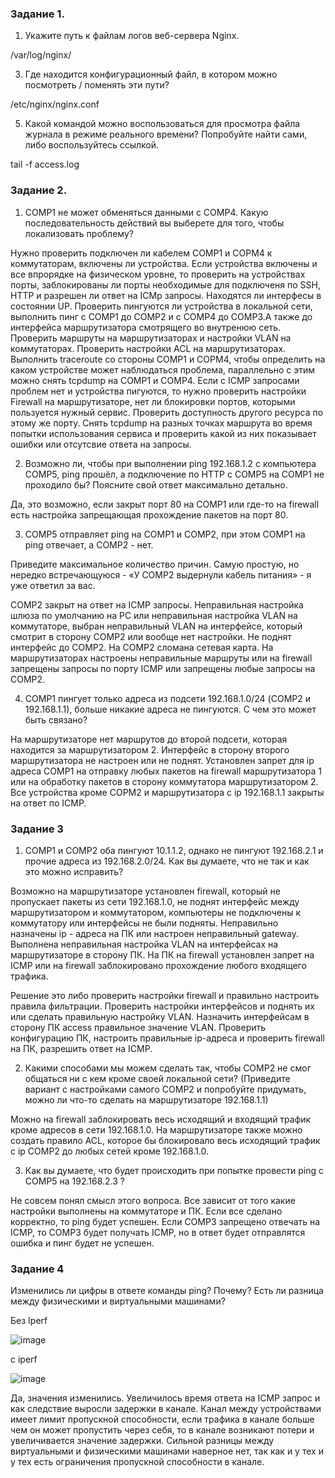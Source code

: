 ### Задание 1.

1. Укажите путь к файлам логов веб-сервера Nginx.

/var/log/nginx/

3. Где находится конфигурационный файл, в котором можно посмотреть / поменять эти пути?

/etc/nginx/nginx.conf

5. Какой командой можно воспользоваться для просмотра файла журнала в режиме реального времени? Попробуйте найти сами, либо воспользуйтесь ссылкой.

tail -f  access.log

### Задание 2.

1. COMP1 не может обменяться данными с COMP4. Какую последовательность действий вы выберете для того, чтобы локализовать проблему?

Нужно проверить подключен ли кабелем COMP1 и COPM4 к коммутаторам, включены ли устройства. Если устройства включены и все впрорядке на физическом уровне, то проверить на устройствах порты, заблокированы ли порты необходимые для подключеня по SSH, HTTP и разрешен ли ответ на ICMp запросы. Находятся ли интерфесы в состоянии UP.
Проверить пингуются ли устройства в локальной сети, выполнить пинг с COMP1 до COMP2 и c COMP4 до COMP3.А также до интерфейса маршрутизатора смотрящего во внутренюю сеть. Проверить маршруты на маршрутизаторах и настройки VLAN на коммутаторах. Проверить настройки ACL на маршрутизаторах. Выполнить traceroute со стороны COMP1 и COPM4, чтобы определить на каком устройстве может наблюдаться проблема, параллельно с этим можно снять tcpdump на COMP1 и COMP4.
Если с ICMP запросами проблем нет и устройства пигуются, то нужно проверить настройки Firewall на маршрутизаторе, нет ли блокировки портов, которыми пользуется нужный сервис. Проверить доступность другого ресурса по этому же порту. Снять tcpdump на разных точках маршрута во время попытки использования сервиса и проверить какой из них показывает ошибки или отсутсвие ответа на запросы. 

2. Возможно ли, чтобы при выполнении ping 192.168.1.2 с компьютера COMP5, ping прошёл, а подключение по HTTP с COMP5 на COMP1 не проходило бы? Поясните свой ответ максимально детально.

Да, это возможно, если закрыт порт 80 на COMP1 или где-то на firewall есть настройка запрещающая прохождение пакетов на порт 80.

3. COMP5 отправляет ping на COMP1 и COMP2, при этом COMP1 на ping отвечает, а COMP2 - нет.

Приведите максимальное количество причин. Самую простую, но нередко встречающуюся - «У COMP2 выдернули кабель питания» - я уже ответил за вас.

COMP2 закрыт на ответ на ICMP запросы. Неправильная настройка шлюза по умолчанию на PC или неправильная настройка VLAN на коммутаторе, выбран неправильный VLAN на интерфейсе, который смотрит в сторону COMP2 или вообще нет настройки. Не поднят интерфейс до COMP2. На COMP2 сломана сетевая карта. На маршрутизаторах настроены неправильные маршруты или на firewall запрещены запросы по порту ICMP или запрещены любые запросы на COMP2.

4. COMP1 пингует только адреса из подсети 192.168.1.0/24 (COMP2 и 192.168.1.1), больше никакие адреса не пингуются. С чем это может быть связано?

На маршрутизаторе нет маршрутов до второй подсети, которая находится за маршрутизатором 2. Интерфейс в сторону второго маршрутизатора не настроен или не поднят. Установлен запрет для ip адреса COMP1 на отправку любых пакетов на firewall маршрутизатора 1 или на обработку пакетов в сторону коммутатора маршрутизатором 2. Все устройства кроме COPM2 и маршрутизатора с ip 192.168.1.1 закрыты на ответ по ICMP.

### Задание 3

1. COMP1 и COMP2 оба пингуют 10.1.1.2, однако не пингуют 192.168.2.1 и прочие адреса из 192.168.2.0/24. Как вы думаете, что не так и как это можно исправить?

Возможно на маршрутизаторе установлен firewall, который не пропускает пакеты из сети 192.168.1.0, не поднят интерфейс между маршрутизатором и коммутатором, компьютеры не подключены к коммутатору или интерфейсы не были подняты. Неправильно назначены ip - адреса на ПК или настроен неправильный gateway. Выполнена неправильная настройка VLAN на интерфейсах на маршрутизаторе в сторону ПК. На ПК на firewall установлен запрет на ICMP или на firewall заблокировано прохождение любого входящего трафика.

Решение это либо проверить настройки firewall и правильно настроить правила фильтрации. Проверить настройки интерфейсов и поднять их или сделать правильную настройку VLAN. Назначить интерфейсам в сторону ПК access правильное значение VLAN. Проверить конфигурацию ПК, настроить правильные ip-адреса и проверить firewall на ПК, разрешить ответ на ICMP.

2. Какими способами мы можем сделать так, чтобы COMP2 не смог общаться ни с кем кроме своей локальной сети? (Приведите вариант с настройками самого COMP2 и попробуйте придумать, можно ли что-то сделать на маршрутизаторе 192.168.1.1)

Можно на firewall заблокировать весь исходящий и входящий трафик кроме адресов в сети 192.168.1.0. На маршрутизаторе также можно создать правило ACL, которое бы блокировало весь исходящий трафик с ip COMP2 до любых сетей кроме 192.168.1.0.

3. Как вы думаете, что будет происходить при попытке провести ping с COMP5 на 192.168.2.3 ?

Не совсем понял смысл этого вопроса. Все зависит от того какие настройки выполнены на коммутаторе и ПК. Если все сделано корректно, то ping будет успешен. Если COMP3 запрещено отвечать на ICMP, то COMP3 будет получать ICMP, но в ответ будет отправлятся ошибка и пинг будет не успешен. 

### Задание 4

Изменились ли цифры в ответе команды ping? Почему? Есть ли разница между физическими и виртуальными машинами?

Без Iperf

![image](https://user-images.githubusercontent.com/121052923/226614579-bf7c4ef3-7745-4432-b0ec-18b25eb9e0e3.png)

с iperf

![image](https://user-images.githubusercontent.com/121052923/226614669-083ff9a1-41bf-4915-b211-ac9f5ccb1f03.png)

Да, значения изменились. Увеличилось время ответа на ICMP запрос и как следствие выросли задержки в канале. Канал между устройствами имеет лимит пропускной способности, если трафика в канале больше чем он может пропустить через себя, то в канале возникают потери и увеличивается значение задержки. Сильной разницы между виртуальными и физическими машинами наверное нет, так как и у тех и у тех есть ограничения пропускной способности в канале.



